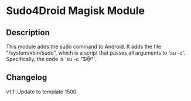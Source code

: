 # Sudo4Droid Magisk Module

## Description
This module adds the sudo command to Android. It adds the file "/system/xbin/sudo", which is a script that passes all arguments to 'su -c'. Specifically, the code is 'su -c "$@"'.

## Changelog
v1.1: Update to template 1500